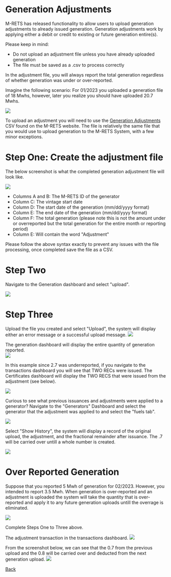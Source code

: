 # Generation Adjustments 

M-RETS has released functionality to allow users to upload generation adjustments to already issued generation. Generation adjustments work by applying either a debit or credit to existing or future generation entire(s). 

Please keep in mind: 
* Do not upload an adjustment file unless you have already uploaded generation
* The file must be saved as a .csv to process correctly
  
In the adjustment file, you will always report the total generation regardless of whether generation was under or over-reported.

Imagine the following scenario: For 01/2023 you uploaded a generation file of 18 Mwhs, however, later you realize you should have uploaded 20.7 Mwhs. 

![](https://github.com/markmrets/photos/blob/master/GA%201.png?raw=true)

To upload an adjustment you will need to use the [Generation Adjustments](/wp-content/uploads/2023/10/Generation-Adjustments-.csv) CSV found on the M-RETS website. The file is relatively the same file that you would use to upload generation to the M-RETS System, with a few minor exceptions. 

# Step One: Create the adjustment file 
The below screenshot is what the completed generation adjustment file will look like.

![](https://github.com/markmrets/photos/blob/master/GA2.png?raw=true)

* Columns A and B: The M-RETS ID of the generator 
* Column C: The vintage start date 
* Column D: The start date of the generation (mm/dd/yyyy format)
* Column E: The end date of the generation (mm/dd/yyyy format) 
* Column F: The total generation (please note this is not the amount under or overreported but the total generation for the entire month or reporting period)
* Column E: Will contain the word "Adjustment" 

Please follow the above syntax exactly to prevent any issues with the file processing, once completed save the file as a CSV. 

# Step Two 

Navigate to the Generation dashboard and select "upload". 

![](https://github.com/markmrets/photos/blob/20064d0e455d6355b589a9d7cea7c8c864f4b8bb/GA%205.png?raw=true)


# Step Three 
Upload the file you created and select "Upload", the system will display either an error message or a successful upload message. 
![](https://github.com/markmrets/photos/blob/master/GA%203.png?raw=true)


The generation dashboard will display the entire quantity of generation reported.  
![](https://github.com/markmrets/photos/blob/master/gen%20adj%2065.png?raw=true)

In this example since 2.7 was underreported, if you navigate to the transactions dashboard you will see that TWO RECs were issued. The Certificates dashboard will display the TWO RECS that were issued from the adjustment (see below). 

![](https://github.com/mrets/photos/blob/master/gen%20adjust%206.png?raw=true)

Curious to see what previous issuances and adjustments were applied to a generator? 
Navigate to the "Generators" Dashboard and select the generator that the adjustment was applied to and select the "fuels tab". 

![](https://github.com/mrets/photos/blob/master/gen%20adj%207%20.png)

Select "Show History", the system will display a record of the original upload, the adjustment, and the fractional remainder after issuance. The .7 will be carried over untill a whole number is created. 

![](https://github.com/mrets/photos/blob/master/gen%20adj%208%20.png)

# Over Reported Generation
Suppose that you reported 5 Mwh of generation for 02/2023. However, you intended to report 3.5 Mwh. When generation is over-reported and an adjustment is uploaded the system will take the quantity that is over-reported and apply it to any future generation uploads untill the overrage is eliminated.

![](https://github.com/mrets/photos/blob/master/gen%20adj%20overreport%202%20.png)

Complete Steps One to Three above.

The adjustment transaction in the transactions dashboard.
![](https://github.com/mrets/photos/blob/master/gen%20adj%20overreport.png)

From the screenshot below, we can see that the 0.7 from the previous upload and the 0.8 will be carried over and deducted from the next generation upload. 
![](https://github.com/mrets/photos/blob/739bd8489364c4ff0417a5537b9fcf3f74f2f0c0/over%20report%206%20.png)

[Back](https://mrets.github.io/Help/index)
